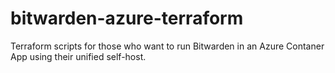 # bitwarden-azure-terraform
Terraform scripts for those who want to run Bitwarden in an Azure Contaner App using their unified self-host.
